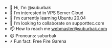 - 👋 Hi, I’m @suburbak
- 👀 I’m interested in VPS Server Cloud
- 🌱 I’m currently learning Ubuntu 20.04
- 💞️ I’m looking to collaborate on supporttec.com
- 📫 How to reach me webmaster@suburbak.com
- 😄 Pronouns: suburbak
- ⚡ Fun fact: Free Fire Garena

<!---
suburbak/suburbak is a ✨ special ✨ repository because its `README.md` (this file) appears on your GitHub profile.
You can click the Preview link to take a look at your changes.
--->
